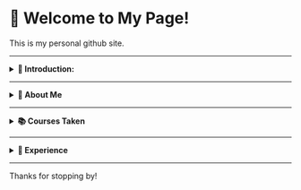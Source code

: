 # 🌟 Welcome to My Page!

This is my personal github site.

---

<details>
<summary><strong>🎨 Introduction: </strong></summary>

I relate to this theme because I’ve always felt like my personality exists in contrast.  
Sometimes I crave my own quiet time, and other times I’m at my best around loud, spontaneous idiots (my friends).

This page reflects that duality — mixing structure with creativity, coding with storytelling, and precision with curiosity.

We often think opposites clash, but I believe they **complement**.  
Whether it’s logic and emotion, work and play, or order and chaos — I try to bring both into everything I do.

</details>

---

<details>
<summary><strong>👤 About Me</strong></summary>

I’d love to ramble about myself forever, but I’ll keep it short — I know the DEVSOC gods have many candidates to bless (or roast).

Name’s Krish. I recently hit the big 1-9 (UNSW status: still pending legendary rank).  
I’m currently majoring in Computer Science, which means I spend my days wrestling with bugs and pretending I understand recursion.

Now, I live in contradiction — and that’s where the “opposites attract” theme felt just right.

I’m the guy who can game all night with the boys 🎮, but also get weirdly philosophical at 3AM. I chase that deadline adrenaline, even though deep down, I know it’s time to break up with procrastination. (We had a good run.)

Trying something new is kinda my thing — whether it's a tech stack, a hobby, or an oddly specific YouTube rabbit hole.

In short, I’m a walking contradiction. And honestly? I think that’s fun.

</details>

---

<details>
<summary><strong>📚 Courses Taken</strong></summary>

- COMP1511 – Programming Fundamentals  
- MATH1131 - Mathematics 1A  
- MATH1141 – Mathematics 1B  
- COMP1531 - Software Engineering Fundamentals  
- MATH1081 - Discrete Mathematics

</details>

---

<details>
<summary><strong>💼 Experience</strong></summary>

- Built my own workspace booking app in High School  
- Worked with a team to develop a battleship game where I focused on the gameboard mechanics  
- Built the backend for Kahoot like Website, using typescript.

</details>

---

Thanks for stopping by!
